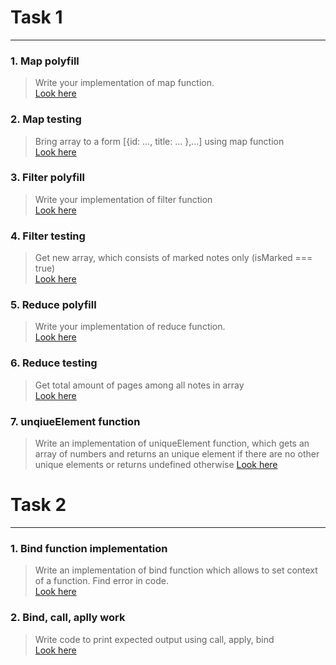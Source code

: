 # Task 1
---
### 1.  Map polyfill
>   Write your implementation of map function.  
    [Look here](https://codepen.io/wooz1ewu/pen/KKWEymy)

### 2.  Map testing
>   Bring array to a form [{id: …, title: … },...] using map function  
    [Look here](https://codepen.io/wooz1ewu/pen/mdWoqjr?editors=1111)

### 3.  Filter polyfill
>   Write your implementation of filter function  
    [Look here](https://codepen.io/wooz1ewu/pen/abJMVRg)
    
### 4.  Filter testing
>   Get new array, which consists of marked notes only (isMarked === true)  
    [Look here](https://codepen.io/wooz1ewu/pen/xxqBPmv?editors=1111)
    
### 5.  Reduce polyfill
>   Write your implementation of reduce function.  
    [Look here](https://codepen.io/wooz1ewu/pen/jOBJaJK)

### 6.  Reduce testing
>   Get total amount of pages among all notes in array  
    [Look here](https://codepen.io/wooz1ewu/pen/OJpqOYj?editors=0011)

### 7.  unqiueElement function
>   Write an implementation of uniqueElement function, which gets an array of numbers and returns an unique element if there are no other unique elements or returns undefined   otherwise
    [Look here](https://codepen.io/wooz1ewu/pen/qBrvpWd?editors=1111)  


#   Task 2
---
### 1.  Bind function implementation
>   Write an implementation of bind function which allows to set context of a function. Find error in code.  
    [Look here](https://codepen.io/wooz1ewu/pen/gOmEoaG?editors=1111)
    
### 2.  Bind, call, aplly work
>   Write code to print expected output using call, apply, bind  
    [Look here](https://codepen.io/wooz1ewu/pen/ZEePvQZ?editors=1111)